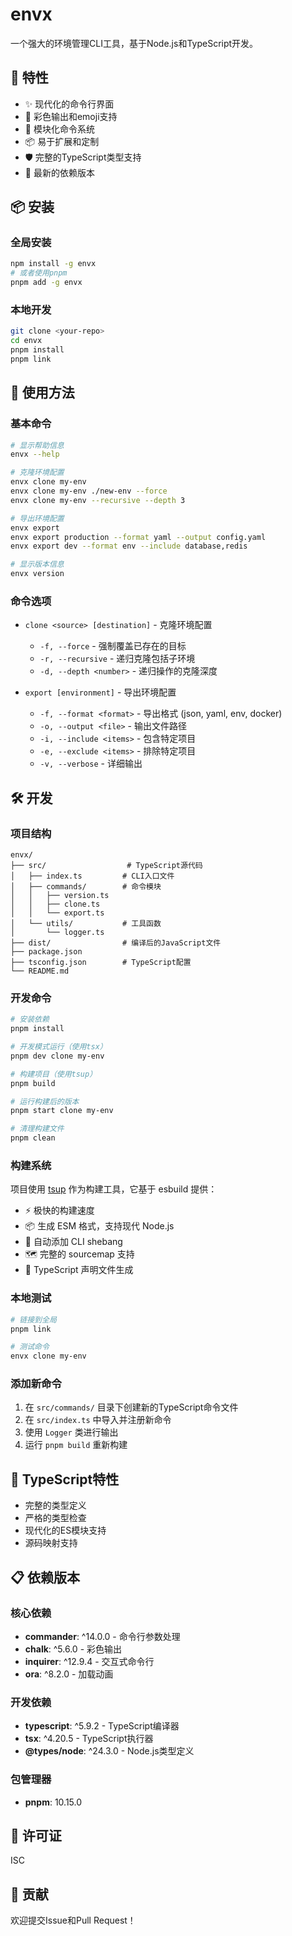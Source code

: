 # envx

一个强大的环境管理CLI工具，基于Node.js和TypeScript开发。

## 🚀 特性

- ✨ 现代化的命令行界面
- 🎨 彩色输出和emoji支持
- 🔧 模块化命令系统
- 📦 易于扩展和定制
- 🛡️ 完整的TypeScript类型支持
- 🔄 最新的依赖版本

## 📦 安装

### 全局安装

```bash
npm install -g envx
# 或者使用pnpm
pnpm add -g envx
```

### 本地开发

```bash
git clone <your-repo>
cd envx
pnpm install
pnpm link
```

## 🎯 使用方法

### 基本命令

```bash
# 显示帮助信息
envx --help

# 克隆环境配置
envx clone my-env
envx clone my-env ./new-env --force
envx clone my-env --recursive --depth 3

# 导出环境配置
envx export
envx export production --format yaml --output config.yaml
envx export dev --format env --include database,redis

# 显示版本信息
envx version
```

### 命令选项

- `clone <source> [destination]` - 克隆环境配置
  - `-f, --force` - 强制覆盖已存在的目标
  - `-r, --recursive` - 递归克隆包括子环境
  - `-d, --depth <number>` - 递归操作的克隆深度

- `export [environment]` - 导出环境配置
  - `-f, --format <format>` - 导出格式 (json, yaml, env, docker)
  - `-o, --output <file>` - 输出文件路径
  - `-i, --include <items>` - 包含特定项目
  - `-e, --exclude <items>` - 排除特定项目
  - `-v, --verbose` - 详细输出

## 🛠️ 开发

### 项目结构

```
envx/
├── src/                  # TypeScript源代码
│   ├── index.ts         # CLI入口文件
│   ├── commands/        # 命令模块
│   │   ├── version.ts
│   │   ├── clone.ts
│   │   └── export.ts
│   └── utils/           # 工具函数
│       └── logger.ts
├── dist/                # 编译后的JavaScript文件
├── package.json
├── tsconfig.json        # TypeScript配置
└── README.md
```

### 开发命令

```bash
# 安装依赖
pnpm install

# 开发模式运行（使用tsx）
pnpm dev clone my-env

# 构建项目（使用tsup）
pnpm build

# 运行构建后的版本
pnpm start clone my-env

# 清理构建文件
pnpm clean
```

### 构建系统

项目使用 [tsup](https://github.com/egoist/tsup) 作为构建工具，它基于 esbuild 提供：

- ⚡️ 极快的构建速度
- 📦 生成 ESM 格式，支持现代 Node.js
- 🎯 自动添加 CLI shebang
- 🗺️ 完整的 sourcemap 支持
- 📝 TypeScript 声明文件生成

### 本地测试

```bash
# 链接到全局
pnpm link

# 测试命令
envx clone my-env
```

### 添加新命令

1. 在 `src/commands/` 目录下创建新的TypeScript命令文件
2. 在 `src/index.ts` 中导入并注册新命令
3. 使用 `Logger` 类进行输出
4. 运行 `pnpm build` 重新构建

## 🔧 TypeScript特性

- 完整的类型定义
- 严格的类型检查
- 现代化的ES模块支持
- 源码映射支持

## 📋 依赖版本

### 核心依赖

- **commander**: ^14.0.0 - 命令行参数处理
- **chalk**: ^5.6.0 - 彩色输出
- **inquirer**: ^12.9.4 - 交互式命令行
- **ora**: ^8.2.0 - 加载动画

### 开发依赖

- **typescript**: ^5.9.2 - TypeScript编译器
- **tsx**: ^4.20.5 - TypeScript执行器
- **@types/node**: ^24.3.0 - Node.js类型定义

### 包管理器

- **pnpm**: 10.15.0

## 📝 许可证

ISC

## 🤝 贡献

欢迎提交Issue和Pull Request！
